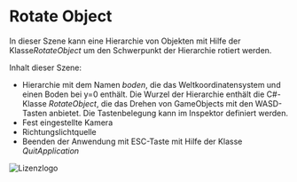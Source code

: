 # Rotate Object
In dieser Szene kann eine Hierarchie von Objekten mit Hilfe der Klasse*RotateObject*
um den Schwerpunkt der Hierarchie rotiert werden.

Inhalt dieser Szene:

- Hierarchie mit dem Namen *boden*, die das Weltkoordinatensystem und einen Boden bei y=0 enthält. 
Die Wurzel der Hierarchie enthält die C#-Klasse *RotateObject*, die das Drehen von GameObjects
mit den WASD-Tasten anbietet. Die Tastenbelegung kann im Inspektor definiert werden.
- Fest eingestellte Kamera
- Richtungslichtquelle
- Beenden der Anwendung mit ESC-Taste mit Hilfe der Klasse *QuitApplication*


![Lizenzlogo](https://licensebuttons.net/l/by-nc-sa/3.0/de/88x31.png)

